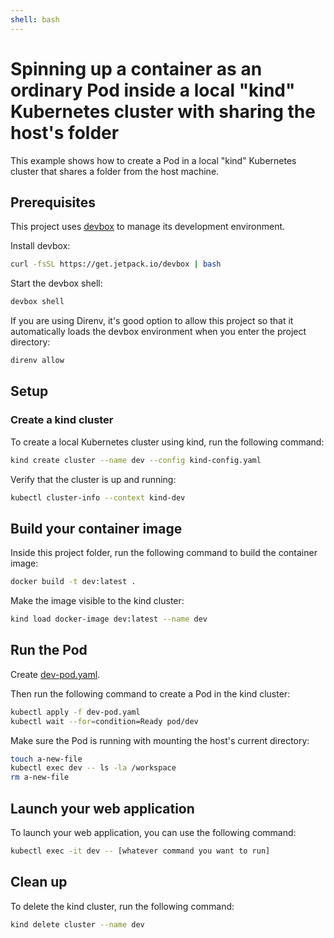 ```yaml
---
shell: bash
---
```


# Spinning up a container as an ordinary Pod inside a local "kind" Kubernetes cluster with sharing the host's folder

This example shows how to create a Pod in a local "kind" Kubernetes cluster that shares a folder from the host machine.

## Prerequisites

This project uses [devbox](https://github.com/jetify-com/devbox) to manage its development environment.

Install devbox:

```sh
curl -fsSL https://get.jetpack.io/devbox | bash
```

Start the devbox shell:

```sh
devbox shell
```

If you are using Direnv, it's good option to allow this project so that it automatically loads the devbox environment when you enter the project directory:

```sh
direnv allow
```

## Setup

### Create a kind cluster

To create a local Kubernetes cluster using kind, run the following command:

```sh
kind create cluster --name dev --config kind-config.yaml
```

Verify that the cluster is up and running:

```sh
kubectl cluster-info --context kind-dev
```

## Build your container image

Inside this project folder, run the following command to build the container image:

```sh
docker build -t dev:latest .
```

Make the image visible to the kind cluster:

```sh
kind load docker-image dev:latest --name dev
```

## Run the Pod

Create [dev-pod.yaml](./dev-pod.yaml).

Then run the following command to create a Pod in the kind cluster:

```sh
kubectl apply -f dev-pod.yaml
kubectl wait --for=condition=Ready pod/dev
```

Make sure the Pod is running with mounting the host's current directory:

```bash
touch a-new-file
kubectl exec dev -- ls -la /workspace
rm a-new-file
```

## Launch your web application

To launch your web application, you can use the following command:

```bash
kubectl exec -it dev -- [whatever command you want to run]
```

## Clean up

To delete the kind cluster, run the following command:

```sh
kind delete cluster --name dev
```
